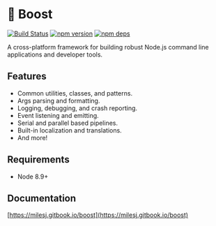 # 🚀 Boost

[![Build Status](https://github.com/milesj/boost/workflows/Build/badge.svg)](https://github.com/milesj/boost/actions?query=branch%3Amaster)
[![npm version](https://badge.fury.io/js/%40boost%2Fcore.svg)](https://www.npmjs.com/package/@boost/core)
[![npm deps](https://david-dm.org/milesj/boost.svg?path=packages/core)](https://www.npmjs.com/package/@boost/core)

A cross-platform framework for building robust Node.js command line applications and developer
tools.

## Features

- Common utilities, classes, and patterns.
- Args parsing and formatting.
- Logging, debugging, and crash reporting.
- Event listening and emitting.
- Serial and parallel based pipelines.
- Built-in localization and translations.
- And more!

## Requirements

- Node 8.9+

## Documentation

[https://milesj.gitbook.io/boost](https://milesj.gitbook.io/boost)
